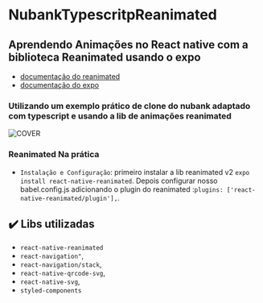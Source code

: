 # NubankTypescritpReanimated
## Aprendendo Animações no React native com a biblioteca Reanimated usando o expo
- [documentação  do reanimated](https://docs.swmansion.com/react-native-reanimated/docs)
- [documentação do expo](https://docs.expo.dev/)

### Utilizando um exemplo prático de clone do nubank adaptado com typescript e usando a lib de animações reanimated
![COVER](https://www.google.com/url?sa=i&url=https%3A%2F%2Fwww.mobileupdatebr.com.br%2Fsounu-nubank-e-atualizado-com-mudanca-em-layout%2F&psig=AOvVaw0u9-2V5L1Lszwww5kstEHu&ust=1647951988002000&source=images&cd=vfe&ved=0CAsQjRxqFwoTCKjQw9qZ1_YCFQAAAAAdAAAAABAP)

### Reanimated Na prática
- `Instalação e Configuração`: primeiro instalar a lib reanimated v2 `expo install react-native-reanimated`.  Depois configurar nosso babel.config.js adicionando o plugin do reanimated :`plugins: ['react-native-reanimated/plugin'],`. 

## ✔️ Libs utilizadas
- `react-native-reanimated`
- `react-navigation"`,
- `react-navigation/stack`,
- `react-native-qrcode-svg`,
- `react-native-svg`,
- `styled-components`
